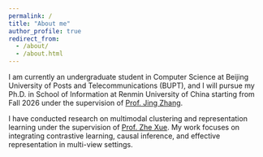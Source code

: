 ```yaml
---
permalink: /
title: "About me"
author_profile: true
redirect_from: 
  - /about/
  - /about.html
---
```


I am currently an undergraduate student in Computer Science at Beijing University of Posts and Telecommunications (BUPT), and I will pursue my Ph.D. in School of Information at Renmin University of China starting from Fall 2026 under the supervision of [Prof. Jing Zhang](https://xiaojingzi.github.io/).

I have conducted research on multimodal clustering and representation learning under the supervision of [Prof. Zhe Xue](https://teacher.bupt.edu.cn/xuezhe/zh_CN/index.htm). My work focuses on integrating contrastive learning, causal inference, and effective representation in multi-view settings.


